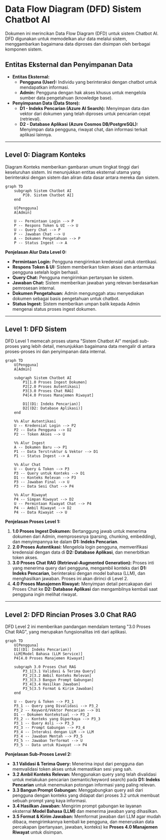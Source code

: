 # Data Flow Diagram (DFD) Sistem Chatbot AI

Dokumen ini merincikan Data Flow Diagram (DFD) untuk sistem Chatbot AI. DFD digunakan untuk memodelkan alur data melalui sistem, menggambarkan bagaimana data diproses dan disimpan oleh berbagai komponen sistem.

## Entitas Eksternal dan Penyimpanan Data

- **Entitas Eksternal:**
  - **Pengguna (User):** Individu yang berinteraksi dengan chatbot untuk mendapatkan informasi.
  - **Admin:** Pengguna dengan hak akses khusus untuk mengelola sumber data pengetahuan (knowledge base).
- **Penyimpanan Data (Data Store):**
  - **D1 - Indeks Pencarian (Azure AI Search):** Menyimpan data dan vektor dari dokumen yang telah diproses untuk pencarian cepat (retrieval).
  - **D2 - Database Aplikasi (Azure Cosmos DB/PostgreSQL):** Menyimpan data pengguna, riwayat chat, dan informasi terkait aplikasi lainnya.

---

## Level 0: Diagram Konteks

Diagram Konteks memberikan gambaran umum tingkat tinggi dari keseluruhan sistem. Ini menunjukkan entitas eksternal utama yang berinteraksi dengan sistem dan aliran data dasar antara mereka dan sistem.

```mermaid
graph TD
    subgraph Sistem Chatbot AI
        P[0. Sistem Chatbot AI]
    end

    U[Pengguna]
    A[Admin]

    U -- Permintaan Login --> P
    P -- Respons Token & UI --> U
    U -- Query Chat --> P
    P -- Jawaban Chat --> U
    A -- Dokumen Pengetahuan --> P
    P -- Status Ingest --> A
```

**Penjelasan Alur Data Level 0:**
- **Permintaan Login:** Pengguna mengirimkan kredensial untuk otentikasi.
- **Respons Token & UI:** Sistem memberikan token akses dan antarmuka pengguna setelah login berhasil.
- **Query Chat:** Pengguna mengirimkan pertanyaan ke sistem.
- **Jawaban Chat:** Sistem memberikan jawaban yang relevan berdasarkan pemrosesan internal.
- **Dokumen Pengetahuan:** Admin mengunggah atau menyediakan dokumen sebagai basis pengetahuan untuk chatbot.
- **Status Ingest:** Sistem memberikan umpan balik kepada Admin mengenai status proses ingest dokumen.

---

## Level 1: DFD Sistem

DFD Level 1 memecah proses utama "Sistem Chatbot AI" menjadi sub-proses yang lebih detail, menunjukkan bagaimana data mengalir di antara proses-proses ini dan penyimpanan data internal.

```mermaid
graph TD
    U[Pengguna]
    A[Admin]

    subgraph Sistem Chatbot AI
        P1[1.0 Proses Ingest Dokumen]
        P2[2.0 Proses Autentikasi]
        P3[3.0 Proses Chat RAG]
        P4[4.0 Proses Manajemen Riwayat]

        D1[(D1: Indeks Pencarian)]
        D2[(D2: Database Aplikasi)]
    end

    %% Alur Autentikasi
    U -- Kredensial Login --> P2
    P2 -- Data Pengguna --> D2
    P2 -- Token Akses --> U

    %% Alur Ingest
    A -- Dokumen Baru --> P1
    P1 -- Data Terstruktur & Vektor --> D1
    P1 -- Status Ingest --> A

    %% Alur Chat
    U -- Query & Token --> P3
    P3 -- Query untuk Konteks --> D1
    D1 -- Konteks Relevan --> P3
    P3 -- Jawaban Final --> U
    P3 -- Data Sesi Chat --> P4

    %% Alur Riwayat
    P4 -- Simpan Riwayat --> D2
    U -- Permintaan Riwayat Chat --> P4
    P4 -- Ambil Riwayat --> D2
    P4 -- Data Riwayat --> U
```

**Penjelasan Proses Level 1:**
1.  **1.0 Proses Ingest Dokumen:** Bertanggung jawab untuk menerima dokumen dari Admin, memprosesnya (parsing, chunking, embedding), dan menyimpannya ke dalam **D1: Indeks Pencarian**.
2.  **2.0 Proses Autentikasi:** Mengelola login pengguna, memverifikasi kredensial dengan data di **D2: Database Aplikasi**, dan menerbitkan token akses.
3.  **3.0 Proses Chat RAG (Retrieval-Augmented Generation):** Proses inti yang menerima query dari pengguna, mengambil konteks dari **D1: Indeks Pencarian**, berinteraksi dengan model bahasa (LLM), dan menghasilkan jawaban. Proses ini akan dirinci di Level 2.
4.  **4.0 Proses Manajemen Riwayat:** Menyimpan detail percakapan dari Proses Chat ke **D2: Database Aplikasi** dan mengambilnya kembali saat pengguna ingin melihat riwayat.

---

## Level 2: DFD Rincian Proses 3.0 Chat RAG

DFD Level 2 ini memberikan pandangan mendalam tentang "3.0 Proses Chat RAG", yang merupakan fungsionalitas inti dari aplikasi.

```mermaid
graph TD
    U[Pengguna]
    D1[(D1: Indeks Pencarian)]
    LLM[Model Bahasa (LLM Service)]
    P4[4.0 Proses Manajemen Riwayat]

    subgraph 3.0 Proses Chat RAG
        P3_1[3.1 Validasi & Terima Query]
        P3_2[3.2 Ambil Konteks Relevan]
        P3_3[3.3 Bangun Prompt Gabungan]
        P3_4[3.4 Hasilkan Jawaban]
        P3_5[3.5 Format & Kirim Jawaban]
    end

    U -- Query & Token --> P3_1
    P3_1 -- Query yang Divalidasi --> P3_2
    P3_2 -- Keyword/Vektor Pencarian --> D1
    D1 -- Dokumen Kontekstual --> P3_2
    P3_2 -- Konteks yang Diperkaya --> P3_3
    P3_1 -- Query Asli --> P3_3
    P3_3 -- Prompt Gabungan --> P3_4
    P3_4 -- Interaksi dengan LLM --> LLM
    P3_4 -- Jawaban Mentah --> P3_5
    P3_5 -- Jawaban Terformat --> U
    P3_5 -- Data untuk Riwayat --> P4
```

**Penjelasan Sub-Proses Level 2:**
- **3.1 Validasi & Terima Query:** Menerima input dari pengguna dan memvalidasi token akses untuk memastikan sesi yang sah.
- **3.2 Ambil Konteks Relevan:** Menggunakan query yang telah divalidasi untuk melakukan pencarian (semantic/keyword search) pada **D1: Indeks Pencarian** untuk menemukan potongan informasi yang paling relevan.
- **3.3 Bangun Prompt Gabungan:** Menggabungkan query asli dari pengguna dengan konteks yang didapat dari proses 3.2 untuk membuat sebuah prompt yang kaya informasi.
- **3.4 Hasilkan Jawaban:** Mengirim prompt gabungan ke layanan eksternal **Model Bahasa (LLM)** dan menerima jawaban yang dihasilkan.
- **3.5 Format & Kirim Jawaban:** Memformat jawaban dari LLM agar mudah dibaca, mengirimkannya kembali ke pengguna, dan meneruskan data percakapan (pertanyaan, jawaban, konteks) ke **Proses 4.0 Manajemen Riwayat** untuk disimpan.
